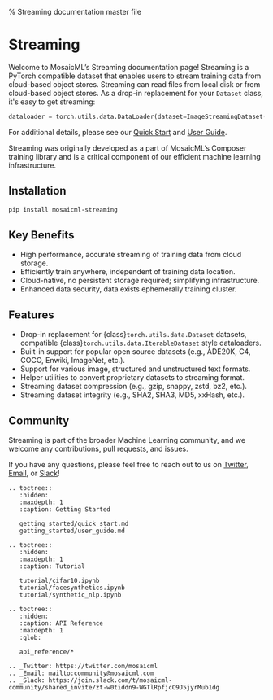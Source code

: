 % Streaming documentation master file

# Streaming

Welcome to MosaicML’s Streaming documentation page!  Streaming is a PyTorch compatible dataset that enables users to stream training data from
cloud-based object stores. Streaming can read files from local disk or from cloud-based object stores. As a drop-in replacement for your `Dataset` class, it's easy to get streaming:

<!--pytest.mark.skip-->
```python
dataloader = torch.utils.data.DataLoader(dataset=ImageStreamingDataset(remote=s3://...))
```

For additional details, please see our [Quick Start](getting_started/quick_start.md) and [User Guide](getting_started/user_start.md).

Streaming was originally developed as a part of MosaicML’s Composer training library and is a critical component of our efficient machine learning infrastructure.

## Installation

```bash
pip install mosaicml-streaming
```

## Key Benefits

- High performance, accurate streaming of training data from cloud storage.
- Efficiently train anywhere, independent of training data location.
- Cloud-native, no persistent storage required; simplifying infrastructure.
- Enhanced data security, data exists ephemerally training cluster.

## Features

- Drop-in replacement for {class}`torch.utils.data.Dataset` datasets, compatible {class}`torch.utils.data.IterableDataset` style dataloaders.
- Built-in support for popular open source datasets (e.g., ADE20K, C4, COCO, Enwiki, ImageNet, etc.).
- Support for various image, structured and unstructured text formats.
- Helper utilities to convert proprietary datasets to streaming format.
- Streaming dataset compression (e.g., gzip, snappy, zstd, bz2, etc.).
- Streaming dataset integrity (e.g., SHA2, SHA3, MD5, xxHash, etc.).

## Community

Streaming is part of the broader Machine Learning community, and we welcome any contributions, pull requests, and issues.

If you have any questions, please feel free to reach out to us on [Twitter](https://twitter.com/mosaicml), 
[Email](mailto:community%40mosaicml.com), or [Slack](https://join.slack.com/t/mosaicml-community/shared_invite/zt-w0tiddn9-WGTlRpfjcO9J5jyrMub1dg)!

```{eval-rst}
.. toctree::
   :hidden:
   :maxdepth: 1
   :caption: Getting Started

   getting_started/quick_start.md
   getting_started/user_guide.md

.. toctree::
   :hidden:
   :maxdepth: 1
   :caption: Tutorial

   tutorial/cifar10.ipynb
   tutorial/facesynthetics.ipynb
   tutorial/synthetic_nlp.ipynb

.. toctree::
   :hidden:
   :caption: API Reference
   :maxdepth: 1
   :glob:

   api_reference/*

.. _Twitter: https://twitter.com/mosaicml
.. _Email: mailto:community@mosaicml.com
.. _Slack: https://join.slack.com/t/mosaicml-community/shared_invite/zt-w0tiddn9-WGTlRpfjcO9J5jyrMub1dg
```
